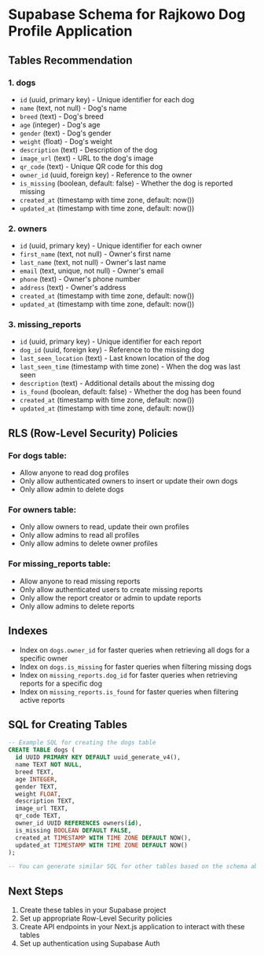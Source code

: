 # Supabase Schema for Rajkowo Dog Profile Application

## Tables Recommendation

### 1. dogs
- `id` (uuid, primary key) - Unique identifier for each dog
- `name` (text, not null) - Dog's name
- `breed` (text) - Dog's breed
- `age` (integer) - Dog's age
- `gender` (text) - Dog's gender
- `weight` (float) - Dog's weight
- `description` (text) - Description of the dog
- `image_url` (text) - URL to the dog's image
- `qr_code` (text) - Unique QR code for this dog
- `owner_id` (uuid, foreign key) - Reference to the owner
- `is_missing` (boolean, default: false) - Whether the dog is reported missing
- `created_at` (timestamp with time zone, default: now())
- `updated_at` (timestamp with time zone, default: now())

### 2. owners
- `id` (uuid, primary key) - Unique identifier for each owner
- `first_name` (text, not null) - Owner's first name
- `last_name` (text, not null) - Owner's last name
- `email` (text, unique, not null) - Owner's email
- `phone` (text) - Owner's phone number
- `address` (text) - Owner's address
- `created_at` (timestamp with time zone, default: now())
- `updated_at` (timestamp with time zone, default: now())

### 3. missing_reports
- `id` (uuid, primary key) - Unique identifier for each report
- `dog_id` (uuid, foreign key) - Reference to the missing dog
- `last_seen_location` (text) - Last known location of the dog
- `last_seen_time` (timestamp with time zone) - When the dog was last seen
- `description` (text) - Additional details about the missing dog
- `is_found` (boolean, default: false) - Whether the dog has been found
- `created_at` (timestamp with time zone, default: now())
- `updated_at` (timestamp with time zone, default: now())

## RLS (Row-Level Security) Policies

### For dogs table:
- Allow anyone to read dog profiles
- Only allow authenticated owners to insert or update their own dogs
- Only allow admin to delete dogs

### For owners table:
- Only allow owners to read, update their own profiles
- Only allow admins to read all profiles
- Only allow admins to delete owner profiles

### For missing_reports table:
- Allow anyone to read missing reports
- Only allow authenticated users to create missing reports
- Only allow the report creator or admin to update reports
- Only allow admins to delete reports

## Indexes
- Index on `dogs.owner_id` for faster queries when retrieving all dogs for a specific owner
- Index on `dogs.is_missing` for faster queries when filtering missing dogs
- Index on `missing_reports.dog_id` for faster queries when retrieving reports for a specific dog
- Index on `missing_reports.is_found` for faster queries when filtering active reports

## SQL for Creating Tables

```sql
-- Example SQL for creating the dogs table
CREATE TABLE dogs (
  id UUID PRIMARY KEY DEFAULT uuid_generate_v4(),
  name TEXT NOT NULL,
  breed TEXT,
  age INTEGER,
  gender TEXT,
  weight FLOAT,
  description TEXT,
  image_url TEXT,
  qr_code TEXT,
  owner_id UUID REFERENCES owners(id),
  is_missing BOOLEAN DEFAULT FALSE,
  created_at TIMESTAMP WITH TIME ZONE DEFAULT NOW(),
  updated_at TIMESTAMP WITH TIME ZONE DEFAULT NOW()
);

-- You can generate similar SQL for other tables based on the schema above
```

## Next Steps

1. Create these tables in your Supabase project
2. Set up appropriate Row-Level Security policies
3. Create API endpoints in your Next.js application to interact with these tables
4. Set up authentication using Supabase Auth 